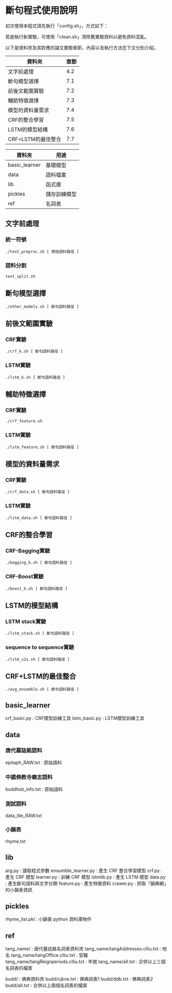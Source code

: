 # 斷句程式使用說明
初次使用本程式須先執行「config.sh」，方式如下：

若是執行新實驗，可使用「clean.sh」清除舊實驗資料以避免資料混亂。

以下是資料夾及其對應的論文實驗章節，內容以及執行方法在下文分別介紹。

| 資料夾             | 章節 |
| ------------------ | ---- |
| 文字前處理         | 4.2  |
| 斷句模型選擇       | 7.1  |
| 前後文範圍實驗     | 7.2  |
| 輔助特徵選擇       | 7.3  |
| 模型的資料量需求   | 7.4  |
| CRF的整合學習      | 7.5  |
| LSTM的模型結構     | 7.6  |
| CRF+LSTM的最佳整合 | 7.7  |

| 資料夾        | 用途         |
| ------------- | ------------ |
| basic_learner | 基礎模型     |
| data          | 語料檔案     |
| lib           | 函式庫       |
| pickles       | 儲存訓練模型 |
| ref           | 名詞表       |


## 文字前處理
### 統一符號
```
./text_preproc.sh [ 原始語料路徑 ]
```
### 語料分割
```
text_split.sh
```

## 斷句模型選擇
```
./other_models.sh [ 斷句語料路徑 ]
```

## 前後文範圍實驗
### CRF實驗
```
./crf_k.sh [ 斷句語料路徑 ]
```
### LSTM實驗
```
./lstm_k.sh [ 斷句語料路徑 ]
```

## 輔助特徵選擇
### CRF實驗
```
./crf_feature.sh
```
### LSTM實驗
```
./lstm_feature.sh [ 斷句語料路徑 ]
```

## 模型的資料量需求
### CRF實驗
```
./crf_data.sh [ 斷句語料路徑 ]
```
### LSTM實驗
```
./lstm_data.sh [ 斷句語料路徑 ]
```

## CRF的整合學習
### CRF-Bagging實驗
```
./bagging_k.sh [ 斷句語料路徑 ]
```
### CRF-Boost實驗
```
./boost_k.sh [ 斷句語料路徑 ]
```

## LSTM的模型結構
### LSTM stack實驗
```
./lstm_stack.sh [ 斷句語料路徑 ]
```
### sequence to sequence實驗
```
./lstm_s2s.sh [ 斷句語料路徑 ]
```

## CRF+LSTM的最佳整合
```
./avg_ensemble.sh [ 斷句語料路徑 ]
```

## basic_learner
crf_basic.py  : CRF模型訓練工具
lstm_basic.py : LSTM模型訓練工具

## data
### 唐代墓誌銘語料
epitaph_RAW.txt  : 原始語料
### 中國佛教寺廟志語料
buddhist_info.txt     : 原始語料
### 測試語料
data_lite_RAW.txt
### 小韻表
rhyme.txt

## lib
arg.py              : 讀取程式參數
ensumble_learner.py : 產生 CRF 整合學習模型
crf.py              : 產生 CRF 模型
learner.py          : 訓練 CRF 模型
lstmlib.py          : 產生 LSTM 模型
data.py             : 產生斷句語料與文字分類
feature.py          : 產生特徵資料
crawer.py           : 抓取「韻典網」的小韻表資訊

## pickles
rhyme_list.pkl : 小韻表 python 資料庫物件

## ref
tang_name/                           : 唐代墓誌銘名詞表資料夾
tang_name/tangAddresses.clliu.txt    : 地名
tang_name/tangOffice.clliu.txt       : 官職
tang_name/tangReignperiods.clliu.txt : 年號
tang_name/all.txt                    : 合併以上三個名詞表的檔案

budd/                                : 佛典資料夾
budd/cjkve.txt                       : 佛典詞表1
budd/ddb.txt                         : 佛典詞表2
budd/all.txt                         : 合併以上兩個名詞表的檔案

